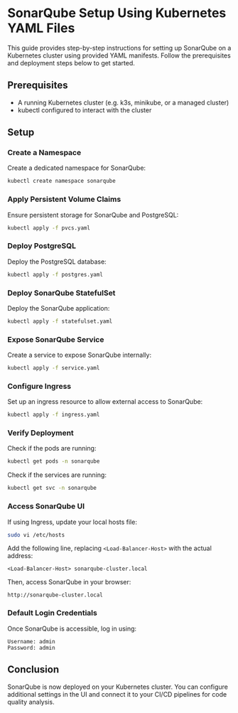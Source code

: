 # SonarQube Setup Using Kubernetes YAML Files

This guide provides step-by-step instructions for setting up SonarQube on a Kubernetes cluster using provided YAML manifests. Follow the prerequisites and deployment steps below to get started.

## Prerequisites

- A running Kubernetes cluster (e.g. k3s, minikube, or a managed cluster)
- kubectl configured to interact with the cluster

## Setup

### Create a Namespace

Create a dedicated namespace for SonarQube:

```bash
kubectl create namespace sonarqube
```

### Apply Persistent Volume Claims

Ensure persistent storage for SonarQube and PostgreSQL:

```bash
kubectl apply -f pvcs.yaml
```

### Deploy PostgreSQL

Deploy the PostgreSQL database:

```bash
kubectl apply -f postgres.yaml
```

### Deploy SonarQube StatefulSet

Deploy the SonarQube application:

```bash
kubectl apply -f statefulset.yaml
```

### Expose SonarQube Service

Create a service to expose SonarQube internally:

```bash
kubectl apply -f service.yaml
```

### Configure Ingress

Set up an ingress resource to allow external access to SonarQube:

```bash
kubectl apply -f ingress.yaml
```

### Verify Deployment

Check if the pods are running:

```bash
kubectl get pods -n sonarqube
```

Check if the services are running:

```bash
kubectl get svc -n sonarqube
```

### Access SonarQube UI

If using Ingress, update your local hosts file:

```bash
sudo vi /etc/hosts
```

Add the following line, replacing `<Load-Balancer-Host>` with the actual address:

```
<Load-Balancer-Host> sonarqube-cluster.local
```

Then, access SonarQube in your browser:

```
http://sonarqube-cluster.local
```

### Default Login Credentials

Once SonarQube is accessible, log in using:

```
Username: admin
Password: admin
```

## Conclusion

SonarQube is now deployed on your Kubernetes cluster. You can configure additional settings in the UI and connect it to your CI/CD pipelines for code quality analysis.
